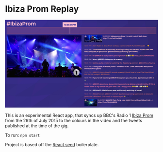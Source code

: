 # Ibiza Prom Replay

![Screenshot](docs/screenshot.jpg)

This is an experimental React app, that syncs up BBC's Radio 1 [Ibiza Prom](https://www.youtube.com/watch?v=xs3BXVTF7mw) from the 29th of July 2015 to the colours in the video and the tweets published at the time of the gig.

To run:
`npm start`

Project is based off the [React seed](https://github.com/badsyntax/react-seed) boilerplate.


